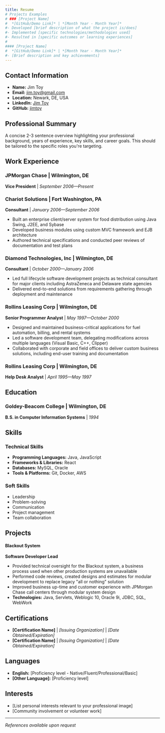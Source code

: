 ```yaml
---
title: Resume
# Projects Examples
# ### [Project Name]
#  *[GitHub/Demo Link]* | *[Month Year - Month Year]*
#- Developed [brief description of what the project is/does]
#- Implemented [specific technologies/methodologies used]
#- Resulted in [specific outcomes or learning experiences]
#
#### [Project Name]
#  *[GitHub/Demo Link]* | *[Month Year - Month Year]*
#- [Brief description and key achievements]
---
```


## Contact Information
- **Name:** Jim Toy
- **Email:** [jim.toy@gmail.com](mailto:jim.toy@gmail.com)
- **Location:** Newark, DE, USA
- **LinkedIn:** [Jim Toy](https://www.linkedin.com/in/jim-toy-591b051/)
- **GitHub:** [jimtoy](https://github.com/jimtoy)

## Professional Summary
A concise 2-3 sentence overview highlighting your professional background, years of experience, key skills, and career goals. This should be tailored to the specific roles you're targeting.

## Work Experience

### JPMorgan Chase | Wilmington, DE
**Vice President** | *September 2006—Present*

### Chariot Solutions | Fort Washington, PA
**Consultant** | *January 2006—September 2006*
- Built an enterprise client/server system for food distribution using Java Swing, J2EE, and Sybase
- Developed business modules using custom MVC framework and EJB architecture
- Authored technical specifications and conducted peer reviews of documentation and test plans

### Diamond Technologies, Inc | Wilmington, DE
**Consultant** | *October 2000—January 2006*
- Led full lifecycle software development projects as technical consultant for major clients including AstraZeneca and Delaware state agencies 
- Delivered end-to-end solutions from requirements gathering through deployment and maintenance

### Rollins Leasing Corp | Wilmington, DE
**Senior Programmer Analyst** | *May 1997—October 2000*
- Designed and maintained business-critical applications for fuel automation, billing, and rental systems
- Led a software development team, delegating modifications across multiple languages (Visual Basic, C++, Clipper)
- Collaborated with corporate and field offices to deliver custom business solutions, including end-user training and documentation

### Rollins Leasing Corp | Wilmington, DE
**Help Desk Analyst** | *April 1995—May 1997*

## Education

### Goldey-Beacom College | Wilmington, DE
**B.S. in Computer Information Systems** | *1994*

## Skills

### Technical Skills
- **Programming Languages:** Java, JavaScript
- **Frameworks & Libraries:** React
- **Databases:** MySQL, Oracle
- **Tools & Platforms:** Git, Docker, AWS

### Soft Skills
- Leadership
- Problem-solving
- Communication
- Project management
- Team collaboration

## Projects

#### Blackout System
**Software Developer Lead** 
- Provided technical oversight for the Blackout system, a business process used when other production systems are unavailable
- Performed code reviews, created designs and estimates for modular development to replace legacy "all or nothing" solution
- Improved business up-time and customer experience with JPMorgan Chase call centers through modular system design
- **Technologies:** Java, Servlets, Weblogic 10, Oracle 9i, JDBC, SQL, WebWork

## Certifications
- **[Certification Name]** | *[Issuing Organization]* | *[Date Obtained/Expiration]*
- **[Certification Name]** | *[Issuing Organization]* | *[Date Obtained/Expiration]*

## Languages
- **English:** [Proficiency level - Native/Fluent/Professional/Basic]
- **[Other Language]:** [Proficiency level]

## Interests
- [List personal interests relevant to your professional image]
- [Community involvement or volunteer work]

---
*References available upon request*
